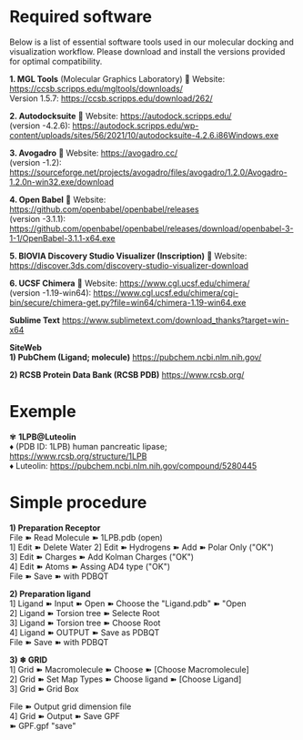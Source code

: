 # Required software
Below is a list of essential software tools used in our molecular docking and visualization workflow. Please download and install the versions provided for optimal compatibility.



__1. MGL Tools__ (Molecular Graphics Laboratory)
   🔗 Website: https://ccsb.scripps.edu/mgltools/downloads/   
Version 1.5.7:  https://ccsb.scripps.edu/download/262/  


  
__2. Autodocksuite__ 
   🔗 Website:  https://autodock.scripps.edu/  
(version -4.2.6):  https://autodock.scripps.edu/wp-content/uploads/sites/56/2021/10/autodocksuite-4.2.6.i86Windows.exe  


__3. Avogadro__
   🔗 Website: https://avogadro.cc/  
(version -1.2):  https://sourceforge.net/projects/avogadro/files/avogadro/1.2.0/Avogadro-1.2.0n-win32.exe/download  
  

__4. Open Babel__
   🔗 Website: https://github.com/openbabel/openbabel/releases  
(version -3.1.1): https://github.com/openbabel/openbabel/releases/download/openbabel-3-1-1/OpenBabel-3.1.1-x64.exe  


__5. BIOVIA Discovery Studio Visualizer (Inscription)__
   🔗 Website: https://discover.3ds.com/discovery-studio-visualizer-download  



__6. UCSF Chimera__
   🔗 Website: https://www.cgl.ucsf.edu/chimera/  
(version -1.19-win64): https://www.cgl.ucsf.edu/chimera/cgi-bin/secure/chimera-get.py?file=win64/chimera-1.19-win64.exe  


__Sublime Text__
https://www.sublimetext.com/download_thanks?target=win-x64  
  
__SiteWeb__  
__1)  PubChem (Ligand; molecule)__
https://pubchem.ncbi.nlm.nih.gov/  
  
__2)  RCSB Protein Data Bank (RCSB PDB)__
https://www.rcsb.org/ 


# Exemple  
✾ __1LPB@Luteolin__   
    ♦ (PDB ID: 1LPB) human pancreatic lipase; https://www.rcsb.org/structure/1LPB  
    ♦ Luteolin: https://pubchem.ncbi.nlm.nih.gov/compound/5280445  

# Simple procedure
__1) Preparation Receptor__  
   File ➽ Read Molecule ➽ 1LPB.pdb (open)  
1]	Edit ➽ Delete Water
2]	Edit ➽ Hydrogens  ➽ Add  ➽ Polar Only ("OK")  
3]	Edit ➽ Charges    ➽ Add Kolman Charges  ("OK")  
4]	Edit ➽ Atoms      ➽ Assing AD4 type  ("OK")  
           File ➽ Save ➽ with PDBQT



__2) Preparation ligand__  
1]	Ligand ➽ Input ➽ Open ➽ Choose the  "Ligand.pdb" ➽ "Open  
2]	Ligand ➽ Torsion tree ➽ Selecte Root  
3]	Ligand ➽ Torsion tree ➽ Choose Root  
4]	Ligand ➽ OUTPUT ➽ Save as PDBQT  
            File ➽ Save ➽ with PDBQT

  
__3) ❄ GRID__  
1]	Grid ➽ Macromolecule ➽ Choose ➽ [Choose Macromolecule]  
2]	Grid ➽ Set Map Types ➽ Choose ligand ➽ [Choose Ligand]  
3]	Grid ➽ Grid Box  

  File ➽ Output grid dimension file    							 
4]	Grid ➽ Output ➽ Save GPF   
  ➽ GPF.gpf  "save"


